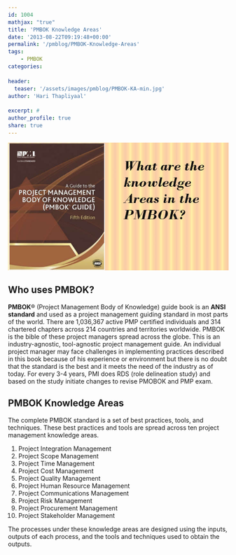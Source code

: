 ```yaml
---
id: 1004   
mathjax: "true"
title: 'PMBOK Knowledge Areas'
date: '2013-08-22T09:19:48+00:00'
permalink: '/pmblog/PMBOK-Knowledge-Areas'
tags: 
    - PMBOK
categories:

header:
  teaser: '/assets/images/pmblog/PMBOK-KA-min.jpg'
author: 'Hari Thapliyaal'

excerpt: #
author_profile: true
share: true
---
```

![PMBOK Knowledge Areas](/assets/images/pmblog/PMBOK-KA-min.jpg)   

## Who uses PMBOK?

**PMBOK**® (Project Management Body of Knowledge) guide book is an **ANSI standard** and used as a project management guiding standard in most parts of the world. There are 1,036,367 active PMP certified individuals and 314 chartered chapters across 214 countries and territories worldwide. PMBOK is the bible of these project managers spread across the globe. This is an industry-agnostic, tool-agnostic project management guide. An individual project manager may face challenges in implementing practices described in this book because of his experience or environment but there is no doubt that the standard is the best and it meets the need of the industry as of today. For every 3-4 years, PMI does RDS (role delineation study) and based on the study initiate changes to revise PMOBOK and PMP exam.

##  PMBOK Knowledge Areas

The complete PMBOK standard is a set of best practices, tools, and techniques. These best practices and tools are spread across ten project management knowledge areas.

1. Project Integration Management
2. Project Scope Management
3. Project Time Management
4. Project Cost Management
5. Project Quality Management
6. Project Human Resource Management
7. Project Communications Management
8. Project Risk Management
9. Project Procurement Management
10. Project Stakeholder Management

The processes under these knowledge areas are designed using the inputs, outputs of each process, and the tools and techniques used to obtain the outputs.